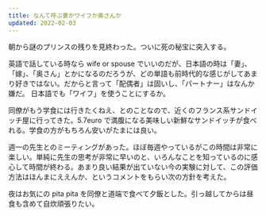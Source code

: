 ```yaml
---
title: なんて呼ぶ妻かワイフか奥さんか
updated: 2022-02-03
---
```


朝から謎のプリンスの残りを見終わった。ついに死の秘宝に突入する。

英語で話している時なら wife or spouse でいいのだが、日本語の時は「妻」、「嫁」、「奥さん」とかになるのだろうが、どの単語も前時代的な感じがしてあまり好きではない。だからと言って「配偶者」は固いし、「パートナー」はなんか嫌だ。
日本語でも「ワイフ」を使うことにするか。

同僚がもう学食には行きたくねえ、とのことなので、近くのフランス系サンドイッチ屋に行ってきた。5.7euro で満腹になる美味しい新鮮なサンドイッチが食べれる。学食の方がもちろん安いがたまには良い。

週一の先生とのミーティングがあった。ほぼ毎週やっているがこの時間は非常に楽しい。単純に先生の思考が非常に早いのと、いろんなことを知っているのに感心して時間が終わる。あまり良い結果が出ていない今の実験に対して、この評価方法はほんまにええんか、というコメントをもらい次の方針を考えた。

夜はお気にの pita pita を同僚と道端で食べて夕飯とした。引っ越してからは昼食も含めて自炊頑張りたい。
